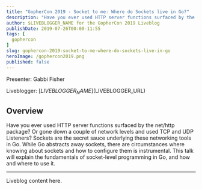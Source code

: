 ```yaml
---
title: "GopherCon 2019 - Socket to me: Where do Sockets live in Go?"
description: "Have you ever used HTTP server functions surfaced by the net/http package? Or gone down a couple of network levels and used TCP and UDP Listeners? Sockets are the secret sauce underlying these networking tools in Go. While Go abstracts away sockets, there are circumstances where knowing about sockets and how to configure them is instrumental. This talk will explain the fundamentals of socket-level programming in Go, and how and where to use it."
author: $LIVEBLOGGER_NAME for the GopherCon 2019 Liveblog
publishDate: 2019-07-26T00:00-11:55
tags: [
  gophercon
]
slug: gophercon-2019-socket-to-me-where-do-sockets-live-in-go
heroImage: /gophercon2019.png
published: false
---
```


Presenter: Gabbi Fisher

Liveblogger: [$LIVEBLOGGER_NAME]($LIVEBLOGGER_URL)

## Overview

Have you ever used HTTP server functions surfaced by the net/http package? Or gone down a couple of network levels and used TCP and UDP Listeners? Sockets are the secret sauce underlying these networking tools in Go. While Go abstracts away sockets, there are circumstances where knowing about sockets and how to configure them is instrumental. This talk will explain the fundamentals of socket-level programming in Go, and how and where to use it.

---

Liveblog content here.
